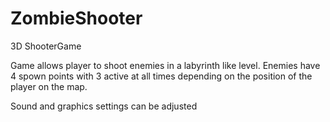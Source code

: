 # ZombieShooter
3D ShooterGame

Game allows player to shoot enemies in a labyrinth like level.
Enemies have 4 spown points with 3 active at all times depending on the position of the player on the map.

Sound and graphics settings can be adjusted 


